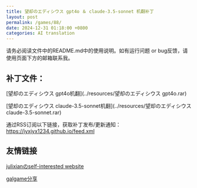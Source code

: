 ```yaml
---
title: 望却のエディシウス gpt4o ＆ claude-3.5-sonnet 机翻补丁
layout: post
permalink: /games/88/
date: 2024-12-31 01:18:00 +0800
categories: AI translation
---
```



请务必阅读文件中的README.md中的使用说明。如有运行问题 or bug反馈，请使用页面下方的邮箱联系我。



## 补丁文件：

[望却のエディシウス gpt4o机翻](../resources/望却のエディシウス gpt4o.rar)

 

[望却のエディシウス claude-3.5-sonnet机翻](../resources/望却のエディシウス claude-3.5-sonnet.rar)

 

通过RSS订阅以下链接，获取补丁发布/更新通知：https://jyxjyx1234.github.io/feed.xml

## 友情链接

[julixianのself-interested website](https://julixian-siw.worldsystem.top/) 

[galgame分享](https://t.me/galgpt)